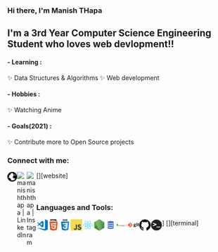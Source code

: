 ### Hi there, I'm Manish THapa 

## I'm a 3rd Year Computer Science Engineering Student who loves web devlopment!!

#### - Learning :
✨ Data Structures & Algorithms
✨ Web development

#### - Hobbies :
✨ Watching Anime

#### - Goals(2021) :
✨ Contribute more to Open Source projects



### Connect with me:

[<img align="left" alt="manishthapa.herokuapp.com" width="22px" src="https://raw.githubusercontent.com/iconic/open-iconic/master/svg/globe.svg" />][website]
[<img align="left" alt="manishthapa | LinkedIn" width="22px" src="https://cdn.jsdelivr.net/npm/simple-icons@v3/icons/linkedin.svg" />][linkedin]
[<img align="left" alt="manishthapa | Instagram" width="22px" src="https://cdn.jsdelivr.net/npm/simple-icons@v3/icons/instagram.svg" />][instagram]

<br />

### Languages and Tools:

[<img align="left" alt="Visual Studio Code" width="26px" src="https://raw.githubusercontent.com/github/explore/80688e429a7d4ef2fca1e82350fe8e3517d3494d/topics/visual-studio-code/visual-studio-code.png" />][vscode]
[<img align="left" alt="HTML5" width="26px" src="https://raw.githubusercontent.com/github/explore/80688e429a7d4ef2fca1e82350fe8e3517d3494d/topics/html/html.png" />][html]]
[<img align="left" alt="CSS3" width="26px" src="https://raw.githubusercontent.com/github/explore/80688e429a7d4ef2fca1e82350fe8e3517d3494d/topics/css/css.png" />][css]
[<img align="left" alt="JavaScript" width="26px" src="https://raw.githubusercontent.com/github/explore/80688e429a7d4ef2fca1e82350fe8e3517d3494d/topics/javascript/javascript.png" />][javascript]
[<img align="left" alt="React" width="26px" src="https://raw.githubusercontent.com/github/explore/80688e429a7d4ef2fca1e82350fe8e3517d3494d/topics/react/react.png" />][react]
[<img align="left" alt="Node.js" width="26px" src="https://raw.githubusercontent.com/github/explore/80688e429a7d4ef2fca1e82350fe8e3517d3494d/topics/nodejs/nodejs.png" />][nodejs]
[<img align="left" alt="SQL" width="26px" src="https://raw.githubusercontent.com/github/explore/80688e429a7d4ef2fca1e82350fe8e3517d3494d/topics/sql/sql.png" />][sql]
[<img align="left" alt="MongoDB" width="26px" src="https://raw.githubusercontent.com/github/explore/80688e429a7d4ef2fca1e82350fe8e3517d3494d/topics/mongodb/mongodb.png" />][mongodb]
[<img align="left" alt="Git" width="26px" src="https://raw.githubusercontent.com/github/explore/80688e429a7d4ef2fca1e82350fe8e3517d3494d/topics/git/git.png" />][git]
[<img align="left" alt="GitHub" width="26px" src="https://raw.githubusercontent.com/github/explore/78df643247d429f6cc873026c0622819ad797942/topics/github/github.png" />][github]
[<img align="left" alt="Terminal" width="26px" src="https://raw.githubusercontent.com/github/explore/80688e429a7d4ef2fca1e82350fe8e3517d3494d/topics/terminal/terminal.png" />][terminal]

<br />
<br />





[hello]: https://manishthapa.herokuapp.com/
[instagram]: https://www.instagram.com/iammanish041/
[linkedin]: https://www.linkedin.com/in/manish-thapa-0705aa1a3/
[vscode]:  https://code.visualstudio.com/docs
[html]: https://devdocs.io/html/
[css]: https://developer.mozilla.org/en-US/docs/Web/CSS
[javascript]: https://developer.mozilla.org/en-US/docs/Web/JavaScript
[nodejs]: https://nodejs.org/en/docs/
[react]: https://reactjs.org/docs/getting-started.html
[mongodb]: https://docs.mongodb.com/
[sql]: https://dev.mysql.com/doc/
[git]: https://git-scm.com/doc
[github]: https://docs.github.com/en
[hyper]: https://hyper.is/